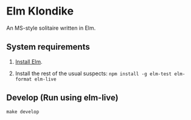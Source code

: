 # Elm Klondike

An MS-style solitaire written in Elm.

## System requirements

1. [Install Elm](https://github.com/elm/compiler/blob/master/installers/linux/README.md).

2. Install the rest of the usual suspects: `npm install -g elm-test elm-format elm-live`

## Develop (Run using elm-live)

`make develop`
